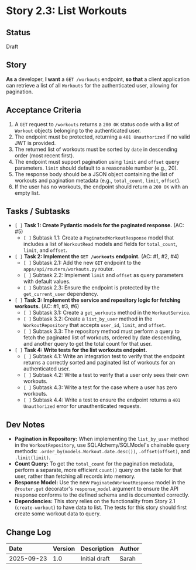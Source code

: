 # Story 2.3: List Workouts

## Status

Draft

## Story

**As a** developer,
**I want** a `GET /workouts` endpoint,
**so that** a client application can retrieve a list of all `Workouts` for the authenticated user, allowing for pagination.

## Acceptance Criteria

1.  A `GET` request to `/workouts` returns a `200 OK` status code with a list of `Workout` objects belonging to the authenticated user.
2.  The endpoint must be protected, returning a `401 Unauthorized` if no valid JWT is provided.
3.  The returned list of workouts must be sorted by `date` in descending order (most recent first).
4.  The endpoint must support pagination using `limit` and `offset` query parameters. `limit` should default to a reasonable number (e.g., 20).
5.  The response body should be a JSON object containing the list of workouts and pagination metadata (e.g., `total_count`, `limit`, `offset`).
6.  If the user has no workouts, the endpoint should return a `200 OK` with an empty list.

## Tasks / Subtasks

*   `[ ]` **Task 1: Create Pydantic models for the paginated response.** (AC: #5)
    *   `[ ]` Subtask 1.1: Create a `PaginatedWorkoutResponse` model that includes a list of `WorkoutRead` models and fields for `total_count`, `limit`, and `offset`.
*   `[ ]` **Task 2: Implement the `GET /workouts` endpoint.** (AC: #1, #2, #4)
    *   `[ ]` Subtask 2.1: Add the new `GET` endpoint to the `apps/api/routers/workouts.py` router.
    *   `[ ]` Subtask 2.2: Implement `limit` and `offset` as query parameters with default values.
    *   `[ ]` Subtask 2.3: Ensure the endpoint is protected by the `get_current_user` dependency.
*   `[ ]` **Task 3: Implement the service and repository logic for fetching workouts.** (AC: #1, #3, #6)
    *   `[ ]` Subtask 3.1: Create a `get_workouts` method in the `WorkoutService`.
    *   `[ ]` Subtask 3.2: Create a `list_by_user` method in the `WorkoutRepository` that accepts `user_id`, `limit`, and `offset`.
    *   `[ ]` Subtask 3.3: The repository method must perform a query to fetch the paginated list of workouts, ordered by date descending, and another query to get the total count for that user.
*   `[ ]` **Task 4: Write tests for the list workouts endpoint.**
    *   `[ ]` Subtask 4.1: Write an integration test to verify that the endpoint returns a correctly sorted and paginated list of workouts for an authenticated user.
    *   `[ ]` Subtask 4.2: Write a test to verify that a user only sees their own workouts.
    *   `[ ]` Subtask 4.3: Write a test for the case where a user has zero workouts.
    *   `[ ]` Subtask 4.4: Write a test to ensure the endpoint returns a `401 Unauthorized` error for unauthenticated requests.

## Dev Notes

*   **Pagination in Repository:** When implementing the `list_by_user` method in the `WorkoutRepository`, use SQLAlchemy/SQLModel's chainable query methods: `.order_by(models.Workout.date.desc())`, `.offset(offset)`, and `.limit(limit)`.
*   **Count Query:** To get the `total_count` for the pagination metadata, perform a separate, more efficient `count()` query on the table for that user, rather than fetching all records into memory.
*   **Response Model:** Use the new `PaginatedWorkoutResponse` model in the `@router.get` decorator's `response_model` argument to ensure the API response conforms to the defined schema and is documented correctly.
*   **Dependencies:** This story relies on the functionality from Story 2.1 (`create-workout`) to have data to list. The tests for this story should first create some workout data to query.

## Change Log

| Date | Version | Description | Author |
| :--- | :--- | :--- | :--- |
| 2025-09-23 | 1.0 | Initial draft | Sarah |
